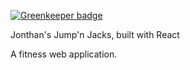 
[![Greenkeeper badge](https://badges.greenkeeper.io/jwhittle933/JonathansJumpnJacks.svg)](https://greenkeeper.io/)

Jonthan's Jump'n Jacks, built with React

A fitness web application.